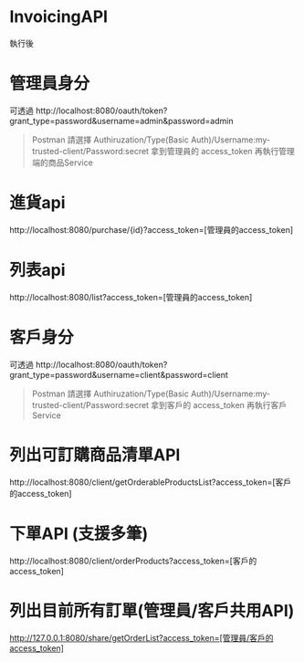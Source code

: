 # InvoicingAPI

執行後

# 管理員身分
可透過
http://localhost:8080/oauth/token?grant_type=password&username=admin&password=admin
> Postman 請選擇 Authiruzation/Type(Basic Auth)/Username:my-trusted-client/Password:secret
拿到管理員的 access_token
再執行管理端的商品Service

# 進貨api
http://localhost:8080/purchase/{id}?access_token=[管理員的access_token]

# 列表api
http://localhost:8080/list?access_token=[管理員的access_token]

# 客戶身分
可透過
http://localhost:8080/oauth/token?grant_type=password&username=client&password=client
> Postman 請選擇 Authiruzation/Type(Basic Auth)/Username:my-trusted-client/Password:secret
拿到客戶的 access_token
再執行客戶Service

# 列出可訂購商品清單API
http://localhost:8080/client/getOrderableProductsList?access_token=[客戶的access_token]

# 下單API (支援多筆)
http://localhost:8080/client/orderProducts?access_token=[客戶的access_token]

# 列出目前所有訂單(管理員/客戶共用API)
http://127.0.0.1:8080/share/getOrderList?access_token=[管理員/客戶的access_token]
